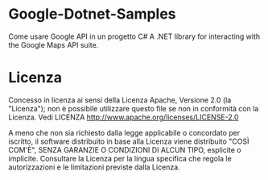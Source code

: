 # Google-Dotnet-Samples
Come usare Google API in un progetto C#
A .NET library for interacting with the Google Maps API suite.

# Licenza
Concesso in licenza ai sensi della Licenza Apache, Versione 2.0 (la "Licenza"); non è possibile utilizzare questo file se non in conformità con la Licenza. Vedi LICENZA
http://www.apache.org/licenses/LICENSE-2.0

A meno che non sia richiesto dalla legge applicabile o concordato per iscritto, il software distribuito in base alla Licenza viene distribuito "COSÌ COM'È", SENZA GARANZIE O CONDIZIONI DI ALCUN TIPO, esplicite o implicite. Consultare la Licenza per la lingua specifica che regola le autorizzazioni e le limitazioni previste dalla Licenza.
